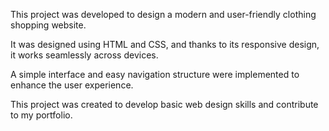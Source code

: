 This project was developed to design a modern and user-friendly clothing shopping website.

It was designed using HTML and CSS, and thanks to its responsive design, it works seamlessly across devices.

A simple interface and easy navigation structure were implemented to enhance the user experience.

This project was created to develop basic web design skills and contribute to my portfolio.

